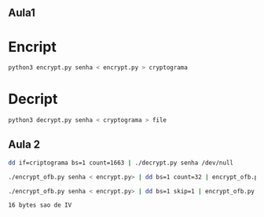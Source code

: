 ## Aula1

# Encript
```bash
python3 encrypt.py senha < encrypt.py > cryptograma
```

# Decript
```bash
python3 decrypt.py senha < cryptograma > file
```

## Aula 2
```bash
dd if=criptograma bs=1 count=1663 | ./decrypt.py senha /dev/null 
```

```bash
./encrypt_ofb.py senha < encrypt.py> | dd bs=1 count=32 | encrypt_ofb.py senha | less # se perder o fim, OFB u CFB é igual 
```

```bash
./encrypt_ofb.py senha < encrypt.py> | dd bs=1 skip=1 | encrypt_ofb.py senha | less # se se perder o inicio, irá se perder o IV, o CFB dá lixo, CFB permite o autosincronismo, permite recuperar perdas da unidade de feedback 
```


```16 bytes sao de IV```